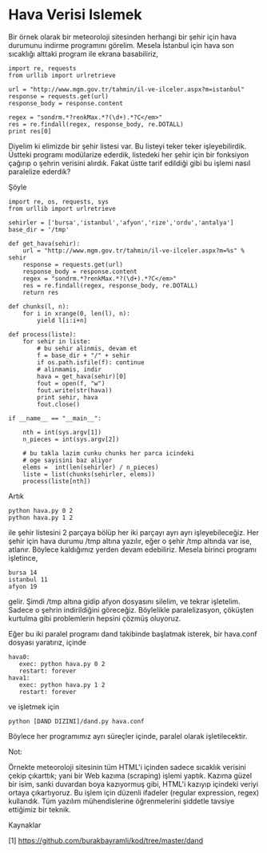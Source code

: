 # Hava Verisi Islemek

Bir örnek olarak bir meteoroloji sitesinden herhangi bir şehir için
hava durumunu indirme programını görelim. Mesela İstanbul için hava
son sıcaklığı alttaki program ile ekrana basabiliriz,

```
import re, requests
from urllib import urlretrieve

url = "http://www.mgm.gov.tr/tahmin/il-ve-ilceler.aspx?m=istanbul"
response = requests.get(url)
response_body = response.content

regex = "sondrm.*?renkMax.*?(\d+).*?C</em>"
res = re.findall(regex, response_body, re.DOTALL)
print res[0]
```

Diyelim ki elimizde bir şehir listesi var. Bu listeyi teker teker
işleyebilirdik. Üstteki programı modülarize ederdik, listedeki her
şehir için bir fonksiyon çağırıp o şehrin verisini alırdık. Fakat
üstte tarif edildiği gibi bu işlemi nasıl paralelize ederdik?

Şöyle

```
import re, os, requests, sys
from urllib import urlretrieve

sehirler = ['bursa','istanbul','afyon','rize','ordu','antalya']
base_dir = '/tmp'

def get_hava(sehir):
    url = "http://www.mgm.gov.tr/tahmin/il-ve-ilceler.aspx?m=%s" % sehir
    response = requests.get(url)
    response_body = response.content
    regex = "sondrm.*?renkMax.*?(\d+).*?C</em>"
    res = re.findall(regex, response_body, re.DOTALL)
    return res

def chunks(l, n):
    for i in xrange(0, len(l), n):
        yield l[i:i+n]

def process(liste):
    for sehir in liste:
        # bu sehir alinmis, devam et
        f = base_dir + "/" + sehir
        if os.path.isfile(f): continue
        # alinmamis, indir
        hava = get_hava(sehir)[0]
        fout = open(f, "w")
        fout.write(str(hava))
        print sehir, hava
        fout.close()

if __name__ == "__main__":

    nth = int(sys.argv[1])
    n_pieces = int(sys.argv[2])

    # bu takla lazim cunku chunks her parca icindeki
    # oge sayisini baz aliyor
    elems =  int(len(sehirler) / n_pieces)
    liste = list(chunks(sehirler, elems))
    process(liste[nth])
```

Artık

```
python hava.py 0 2
python hava.py 1 2
```

ile şehir listesini 2 parçaya bölüp her iki parçayı ayrı ayrı
işleyebileceğiz. Her şehir için hava durumu /tmp altına yazılır, eğer
o şehir /tmp altında var ise, atlanır. Böylece kaldığımız yerden devam
edebiliriz. Mesela birinci programı işletince,

```
bursa 14
istanbul 11
afyon 19
```

gelir. Şimdi /tmp altına gidip afyon dosyasını silelim, ve tekrar
işletelim. Sadece o şehrin indirildiğini göreceğiz.  Böylelikle
paralelizasyon, çöküşten kurtulma gibi problemlerin hepsini çözmüş
oluyoruz.

Eğer bu iki paralel programı dand takibinde başlatmak isterek, bir
hava.conf dosyası yaratırız, içinde

```
hava0: 
   exec: python hava.py 0 2
   restart: forever
hava1: 
   exec: python hava.py 1 2
   restart: forever
```

ve işletmek için

```
python [DAND DIZINI]/dand.py hava.conf
```

Böylece her programımız ayrı süreçler içinde, paralel olarak işletilecektir.

Not:

Örnekte meteoroloji sitesinin tüm HTML'i içinden sadece sıcaklık
verisini çekip çıkarttık; yani bir Web kazıma (scraping) işlemi
yaptık.  Kazıma güzel bir isim, sanki duvardan boya kazıyormuş gibi,
HTML'i kazıyıp içindeki veriyi ortaya çıkartıyoruz. Bu işlem için
düzenli ifadeler (regular expression, regex) kullandık. Tüm yazılım
mühendislerine öğrenmelerini şiddetle tavsiye ettiğimiz bir teknik.

Kaynaklar

[1] https://github.com/burakbayramli/kod/tree/master/dand



